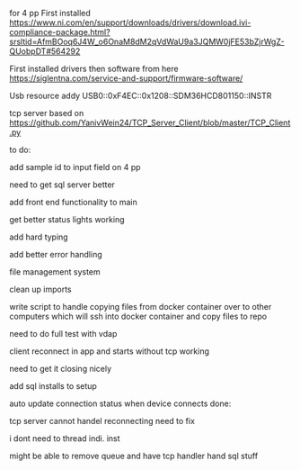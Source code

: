 

for 4 pp
First installed
https://www.ni.com/en/support/downloads/drivers/download.ivi-compliance-package.html?srsltid=AfmBOoq6J4W_o6OnaM8dM2qVdWaU9a3JQMW0jFE53bZjrWgZ-QUobpDT#564292

First installed drivers then software from here
https://siglentna.com/service-and-support/firmware-software/ 


Usb resource addy
USB0::0xF4EC::0x1208::SDM36HCD801150::INSTR

tcp server based on 
https://github.com/YanivWein24/TCP_Server_Client/blob/master/TCP_Client.py


to do:

add sample id to input field on 4 pp

need to get sql server better

add front end functionality to main

get better status lights working

add hard typing 

add better error handling

file management system

clean up imports

write script to handle copying files from docker container over to other computers which will ssh into docker container and copy files to repo

need to do full test with vdap

client reconnect in app and starts without tcp working

need to get it closing nicely

add sql installs to setup

auto update connection status when device connects
done:

tcp server cannot handel reconnecting need to fix

i dont need to thread indi. inst 

might be able to remove queue and have tcp handler hand sql stuff
